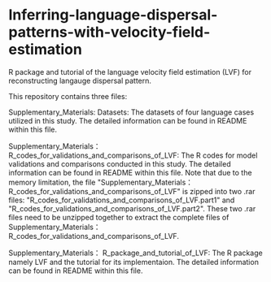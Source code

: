 # Inferring-language-dispersal-patterns-with-velocity-field-estimation
R package and tutorial of the language velocity field estimation (LVF) for reconstructing langauge dispersal pattern.

This repository contains three files:

Supplementary_Materials: Datasets: 
The datasets of four language cases utilized in this study. The detailed information can be found in README within this file.

Supplementary_Materials：R_codes_for_validations_and_comparisons_of_LVF: 
The R codes for model validations and comparisons conducted in this study. The detailed information can be found in README within this file. Note that due to the memory limitation, the file "Supplementary_Materials：R_codes_for_validations_and_comparisons_of_LVF" is zipped into two .rar files: "R_codes_for_validations_and_comparisons_of_LVF.part1" and "R_codes_for_validations_and_comparisons_of_LVF.part2". These two .rar files need to be unzipped together to extract the complete files of Supplementary_Materials：R_codes_for_validations_and_comparisons_of_LVF.

Supplementary_Materials：
R_package_and_tutorial_of_LVF: The R package namely LVF and the tutorial for its implementaion. The detailed information can be found in README within this file.
